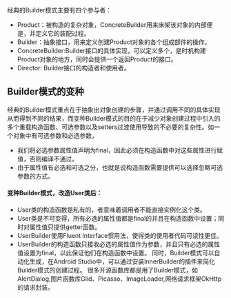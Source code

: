 经典的Builder模式主要有四个参与者：
* Product：被构造的复杂对象，ConcreteBuilder用来床架该对象的内部便是，并定义它的装配过程。
* Builder：抽象接口，用来定义创建Product对象的各个组成部件的操作。
* ConcreteBuilder:Builder接口的具体实现，可以定义多个，是时机构建Product对象的地方，同时会提供一个返回Product的接口。
* Director: Builder接口的构造者和使用者。
## Builder模式的变种
经典的Builder模式重点在于抽象出对象创建的步骤，并通过调用不同的具体实现从而得到不同的结果，而变种Builder模式的目的在于减少对象创建过程中引入的多个重载构造函数、可选参数以及setters过渡使用导致的不必要的复杂性。如一个对象中有可选参数和必选参数，
* 我们将必选参数属性值声明为final，因此必须在构造函数中对这些属性进行赋值，否则编译不通过。
* 由于属性值有必选和可选之分，也就是说构造函数需要提供可以选择忽略可选参数的方式。
#### 变种Builder模式，改造User类后：
* User类的构造函数是私有的，者意味着调用者不能直接实例化这个类。
* User类是不可变得，所有必选的属性值都是final的并且在构造函数中设置；同时对属性值只提供getter函数。
* UserBuilder使用Fluent Interface惯用法，使得类的使用者代码可读性更佳。
* UserBuilder的构造函数只接收必选的属性值作为参数，并且只有必选的属性值设置为final，以此保证他们在构造函数中设置。
同时，Builder模式可以自动化生成，在Android Studio中，可以通过安装InnerBuilder的插件来简化Builder模式的创建过程。
很多开源函数库都是用了Builder模式，如AlertDialog,图片函数库Glid、Picasso、ImageLoader,网络请求框架OkHttp的请求封装。